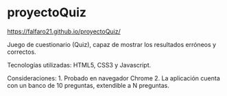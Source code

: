# proyectoQuiz
https://falfaro21.github.io/proyectoQuiz/

Juego de cuestionario (Quiz), capaz de mostrar los resultados erróneos y correctos.

Tecnologías utilizadas: HTML5, CSS3 y Javascript.

Consideraciones:
    1. Probado en navegador Chrome
    2. La aplicación cuenta con un banco de 10 preguntas, extendible a N preguntas.
